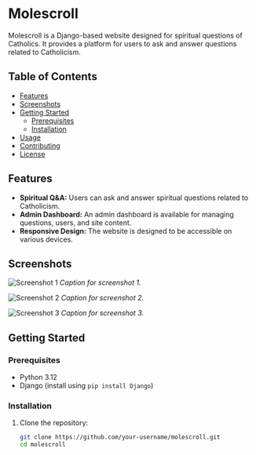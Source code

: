 # Molescroll

Molescroll is a Django-based website designed for spiritual questions of Catholics. It provides a platform for users to ask and answer questions related to Catholicism.

## Table of Contents

- [Features](#features)
- [Screenshots](#screenshots)
- [Getting Started](#getting-started)
  - [Prerequisites](#prerequisites)
  - [Installation](#installation)
- [Usage](#usage)
- [Contributing](#contributing)
- [License](#license)

## Features

- **Spiritual Q&A:** Users can ask and answer spiritual questions related to Catholicism.
- **Admin Dashboard:** An admin dashboard is available for managing questions, users, and site content.
- **Responsive Design:** The website is designed to be accessible on various devices.

## Screenshots

![Screenshot 1]([https://firebasestorage.googleapis.com/v0/b/school-bcecd.appspot.com/o/Annotation%202023-12-27%20103150.png?alt=media&token=4cbacb41-f5de-48a9-8eee-ce0447e48d14])
*Caption for screenshot 1.*

![Screenshot 2](screenshots/screenshot2.png)
*Caption for screenshot 2.*

![Screenshot 3](screenshots/screenshot3.png)
*Caption for screenshot 3.*

## Getting Started

### Prerequisites

- Python 3.12
- Django (install using `pip install Django`)

### Installation

1. Clone the repository:

   ```bash
   git clone https://github.com/your-username/molescroll.git
   cd molescroll
